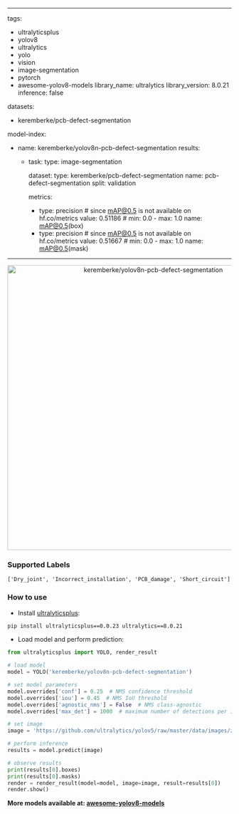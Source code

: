  
---
tags:
- ultralyticsplus
- yolov8
- ultralytics
- yolo
- vision
- image-segmentation
- pytorch
- awesome-yolov8-models
library_name: ultralytics
library_version: 8.0.21
inference: false

datasets:
- keremberke/pcb-defect-segmentation

model-index:
- name: keremberke/yolov8n-pcb-defect-segmentation
  results:
  - task:
      type: image-segmentation

    dataset:
      type: keremberke/pcb-defect-segmentation
      name: pcb-defect-segmentation
      split: validation

    metrics:
      - type: precision  # since mAP@0.5 is not available on hf.co/metrics
        value: 0.51186  # min: 0.0 - max: 1.0
        name: mAP@0.5(box)
      - type: precision  # since mAP@0.5 is not available on hf.co/metrics
        value: 0.51667  # min: 0.0 - max: 1.0
        name: mAP@0.5(mask)
---

<div align="center">
  <img width="640" alt="keremberke/yolov8n-pcb-defect-segmentation" src="https://huggingface.co/keremberke/yolov8n-pcb-defect-segmentation/resolve/main/thumbnail.jpg">
</div>

### Supported Labels

```
['Dry_joint', 'Incorrect_installation', 'PCB_damage', 'Short_circuit']
```

### How to use

- Install [ultralyticsplus](https://github.com/fcakyon/ultralyticsplus):

```bash
pip install ultralyticsplus==0.0.23 ultralytics==8.0.21
```

- Load model and perform prediction:

```python
from ultralyticsplus import YOLO, render_result

# load model
model = YOLO('keremberke/yolov8n-pcb-defect-segmentation')

# set model parameters
model.overrides['conf'] = 0.25  # NMS confidence threshold
model.overrides['iou'] = 0.45  # NMS IoU threshold
model.overrides['agnostic_nms'] = False  # NMS class-agnostic
model.overrides['max_det'] = 1000  # maximum number of detections per image

# set image
image = 'https://github.com/ultralytics/yolov5/raw/master/data/images/zidane.jpg'

# perform inference
results = model.predict(image)

# observe results
print(results[0].boxes)
print(results[0].masks)
render = render_result(model=model, image=image, result=results[0])
render.show()
```

**More models available at: [awesome-yolov8-models](https://yolov8.xyz)**